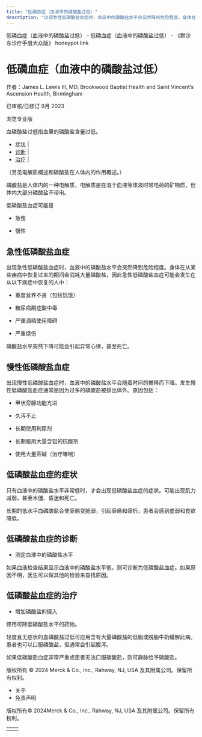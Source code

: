 ```yaml
---
title: "低磷血症（血液中的磷酸盐过低）"
description: "出现急性低磷酸盐血症时，血液中的磷酸盐水平会突然降到危险程度。身体在从某些疾病中恢复过来的期间会消耗大量磷酸盐，因此急性低磷酸盐血症可能会发生在从以下病症中恢复的人中："
---
```


﻿低磷血症（血液中的磷酸盐过低） \- 低磷血症（血液中的磷酸盐过低） \- 《默沙东诊疗手册大众版》 honeypot link

# 低磷血症（血液中的磷酸盐过低）

作者：James L. Lewis III, MD, Brookwood Baptist Health and Saint Vincent’s Ascension
Health, Birmingham

已审核/已修订 9月 2023

浏览专业版

血磷酸盐过低指血里的磷酸盐含量过低。

- [症状](#症状_v39500978_zh) \|
- [诊断](#诊断_v39500982_zh) \|
- [治疗](#治疗_v39500988_zh) \|

（另见电解质概述和磷酸盐在人体内的作用概述。）

磷酸盐是人体内的一种电解质，电解质是在溶于血液等体液时带电荷的矿物质，但体内大部分磷酸盐不带电。

低磷酸盐血症可能是

- 急性

- 慢性


## 急性低磷酸盐血症

出现急性低磷酸盐血症时，血液中的磷酸盐水平会突然降到危险程度。身体在从某些疾病中恢复过来的期间会消耗大量磷酸盐，因此急性低磷酸盐血症可能会发生在从以下病症中恢复的人中：

- 重度营养不良（包括饥饿）

- 糖尿病酮症酸中毒

- 严重酒精使用障碍

- 严重烧伤


磷酸盐水平突然下降可能会引起异常心律，甚至死亡。

## 慢性低磷酸盐血症

出现慢性低磷酸盐血症时，血液中的磷酸盐水平会随着时间的推移而下降。发生慢性低磷酸盐血症通常是因为过多的磷酸盐被排出体外。原因包括：

- 甲状旁腺功能亢进

- 久泻不止

- 长期使用利尿剂

- 长期服用大量含铝的抗酸剂

- 使用大量茶碱（治疗哮喘）


## 低磷酸盐血症的症状

只有血液中的磷酸盐水平非常低时，才会出现低磷酸盐血症的症状。可能出现肌力减弱，甚至木僵、昏迷和死亡。

长期的低水平血磷酸盐会使骨骼变脆弱，引起骨痛和骨折。患者会感到虚弱和食欲降低。

## 低磷酸盐血症的诊断

- 测定血液中的磷酸盐水平


如果血液检查结果显示血液中的磷酸盐水平低，则可诊断为低磷酸盐血症。如果原因不明，医生可以做其他的检验来查找原因。

## 低磷酸盐血症的治疗

- 增加磷酸盐的摄入


停用可降低磷酸盐水平的药物。

轻度且无症状的血磷酸盐过低可应用含有大量磷酸盐的低脂或脱脂牛奶缓解此病。患者也可以口服磷酸盐，但通常会引起腹泻。

如果低磷酸盐血症非常严重或患者无法口服磷酸盐，则可静脉给予磷酸盐。



版权所有 © 2024
Merck & Co., Inc., Rahway, NJ, USA 及其附属公司。保留所有权利。

- 关于
- 免责声明

版权所有© 2024Merck & Co., Inc., Rahway, NJ, USA 及其附属公司。保留所有权利。

|     |     |
| --- | --- |
|  |  |